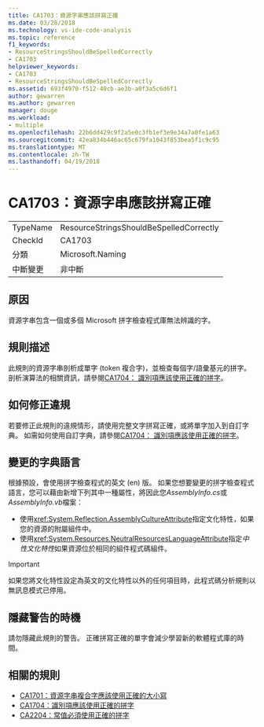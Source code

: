 ```yaml
---
title: CA1703：資源字串應該拼寫正確
ms.date: 03/28/2018
ms.technology: vs-ide-code-analysis
ms.topic: reference
f1_keywords:
- ResourceStringsShouldBeSpelledCorrectly
- CA1703
helpviewer_keywords:
- CA1703
- ResourceStringsShouldBeSpelledCorrectly
ms.assetid: 693f4970-f512-40cb-ae3b-a0f3a5c6d6f1
author: gewarren
ms.author: gewarren
manager: douge
ms.workload:
- multiple
ms.openlocfilehash: 22b6dd429c9f2a5e0c3fb1ef3e9e34a7a0fe1a63
ms.sourcegitcommit: 42ea834b446ac65c679fa1043f853bea5f1c9c95
ms.translationtype: MT
ms.contentlocale: zh-TW
ms.lasthandoff: 04/19/2018
---
```

# <a name="ca1703-resource-strings-should-be-spelled-correctly"></a>CA1703：資源字串應該拼寫正確

|||
|-|-|
|TypeName|ResourceStringsShouldBeSpelledCorrectly|
|CheckId|CA1703|
|分類|Microsoft.Naming|
|中斷變更|非中斷|

## <a name="cause"></a>原因

資源字串包含一個或多個 Microsoft 拼字檢查程式庫無法辨識的字。

## <a name="rule-description"></a>規則描述

此規則的資源字串剖析成單字 (token 複合字)，並檢查每個字/語彙基元的拼字。 剖析演算法的相關資訊，請參閱[CA1704： 識別項應該使用正確的拼字](../code-quality/ca1704-identifiers-should-be-spelled-correctly.md)。

## <a name="how-to-fix-violations"></a>如何修正違規

若要修正此規則的違規情形，請使用完整文字拼寫正確，或將單字加入到自訂字典。 如需如何使用自訂字典，請參閱[CA1704： 識別項應該使用正確的拼字](../code-quality/ca1704-identifiers-should-be-spelled-correctly.md)。

## <a name="change-the-dictionary-language"></a>變更的字典語言

根據預設，會使用拼字檢查程式的英文 (en) 版。 如果您想要變更的拼字檢查程式語言，您可以藉由新增下列其中一種屬性，將因此您*AssemblyInfo.cs*或*AssemblyInfo.vb*檔案：

- 使用<xref:System.Reflection.AssemblyCultureAttribute>指定文化特性，如果您的資源的附屬組件中。
- 使用<xref:System.Resources.NeutralResourcesLanguageAttribute>指定*中性文化特性*如果資源位於相同的組件程式碼組件。

> [!IMPORTANT]
> 如果您將文化特性設定為英文的文化特性以外的任何項目時，此程式碼分析規則以無訊息模式已停用。

## <a name="when-to-suppress-warnings"></a>隱藏警告的時機

請勿隱藏此規則的警告。 正確拼寫正確的單字會減少學習新的軟體程式庫的時間。

## <a name="related-rules"></a>相關的規則

- [CA1701：資源字串複合字應該使用正確的大小寫](../code-quality/ca1701-resource-string-compound-words-should-be-cased-correctly.md)
- [CA1704：識別項應該使用正確的拼字](../code-quality/ca1704-identifiers-should-be-spelled-correctly.md)
- [CA2204：常值必須使用正確的拼字](../code-quality/ca2204-literals-should-be-spelled-correctly.md)